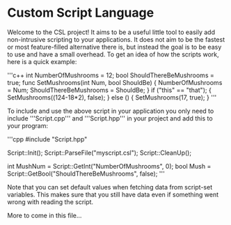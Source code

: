 # Custom Script Language #
Welcome to the CSL project! It aims to be a useful little tool to easily add non-intrusive scripting to your applications. It does not aim to be the fastest or most feature-filled alternative there is, but instead the goal is to be easy to use and have a small overhead. To get an idea of how the scripts work, here is a quick example:

'''c++
int NumberOfMushrooms = 12;
bool ShouldThereBeMushrooms = true;
func SetMushrooms(int Num, bool ShouldBe) {
	NumberOfMushrooms = Num;
	ShouldThereBeMushrooms = ShouldBe;
}
if ("this" == "that"); {
	SetMushrooms((124-18*2), false);
} else () {
	SetMushrooms(17, true);
}
'''

To include and use the above script in your application you only need to include '''Script.cpp''' and '''Script.hpp''' in your project and add this to your program:

'''cpp
#include "Script.hpp"

Script::Init();
Script::ParseFile("myscript.csl");
Script::CleanUp();

int MushNum = Script::GetInt("NumberOfMushrooms", 0);
bool Mush = Script::GetBool("ShouldThereBeMushrooms", false);
'''

Note that you can set default values when fetching data from script-set variables. This makes sure that you still have data even if something went wrong with reading the script.

More to come in this file...
